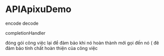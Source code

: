 # APIApixuDemo
encode decode


completionHandler

đóng gói công việc lại để đảm bảo khi nó hoàn thành mới gọi đến nó ( đê đảm bảo tính chất hoàn thiện của công việc
